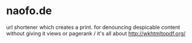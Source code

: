 naofo.de
========

url shortener which creates a print. for denouncing despicable content without giving it views or pagerank
/
it's all about http://wkhtmltopdf.org/
